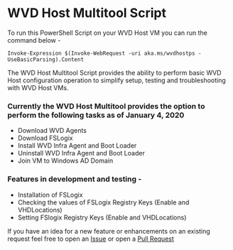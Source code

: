 # WVD Host Multitool Script

To run this PowerShell Script on your WVD Host VM you can run the command below - 

`Invoke-Expression $(Invoke-WebRequest -uri aka.ms/wvdhostps -UseBasicParsing).Content`

The WVD Host Multitool Script provides the ability to perform basic WVD Host configuration operation to simplify setup, testing and troubleshooting with WVD Host VMs. 

### Currently the WVD Host Multitool provides the option to perform the following tasks as of January 4, 2020

- Download WVD Agents
- Download FSLogix 
- Install WVD Infra Agent and Boot Loader
- Uninstall WVD Infra Agent and Boot Loader
- Join VM to Windows AD Domain

### Features in development and testing - 

- Installation of FSLogix
- Checking the values of FSLogix Registry Keys (Enable and VHDLocations)
- Setting FSlogix Registry Keys (Enable and VHDLocations)

If you have an idea for a new feature or enhancements on an existing request feel free to open an [Issue](https://github.com/cocallaw/AzWVD-HostSetup/issues) or open a [Pull Request](https://github.com/cocallaw/AzWVD-HostSetup/pulls)